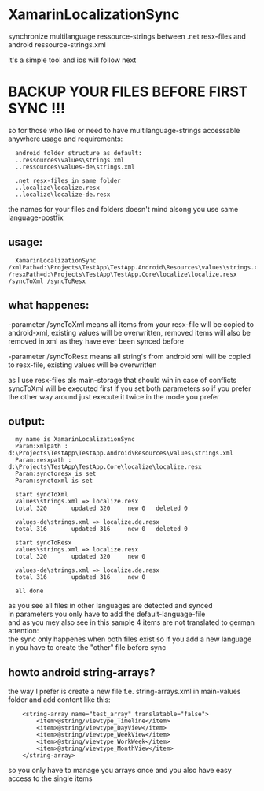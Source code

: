 # XamarinLocalizationSync
synchronize multilanguage ressource-strings between .net resx-files and android ressource-strings.xml

it's a simple tool and ios will follow next

# BACKUP YOUR FILES BEFORE FIRST SYNC !!!

so for those who like or need to have multilanguage-strings accessable anywhere usage and requirements:
```
  android folder structure as default:
  ..ressources\values\strings.xml
  ..ressources\values-de\strings.xml

  .net resx-files in same folder
  ..localize\localize.resx
  ..localize\localize-de.resx
```
the names for your files and folders doesn't mind alsong you use same language-postfix

## usage:
```
  XamarinLocalizationSync /xmlPath=d:\Projects\TestApp\TestApp.Android\Resources\values\strings.xml /resxPath=d:\Projects\TestApp\TestApp.Core\localize\localize.resx /syncToXml /syncToResx
```

## what happenes:
-parameter /syncToXml means all items from your resx-file will be copied to android-xml, existing values will be overwritten, removed items will also be removed in xml as they have ever been synced before

-parameter /syncToResx means all string's from android xml will be copied to resx-file, existing values will be overwritten

as I use resx-files als main-storage that should win in case of conflicts syncToXml will be executed first if you set both parameters so if you prefer the other way around just execute it twice in the mode you prefer

## output:
```
  my name is XamarinLocalizationSync
  Param:xmlpath : d:\Projects\TestApp\TestApp.Android\Resources\values\strings.xml
  Param:resxpath : d:\Projects\TestApp\TestApp.Core\localize\localize.resx
  Param:synctoresx is set
  Param:synctoxml is set

  start syncToXml
  values\strings.xml => localize.resx
  total 320       updated 320     new 0   deleted 0

  values-de\strings.xml => localize.de.resx
  total 316       updated 316     new 0   deleted 0

  start syncToResx
  values\strings.xml => localize.resx
  total 320       updated 320     new 0

  values-de\strings.xml => localize.de.resx
  total 316       updated 316     new 0

  all done
```
as you see all files in other languages are detected and synced  
in parameters you only have to add the default-language-file  
and as you mey also see in this sample 4 items are not translated to german  
attention:  
the sync only happenes when both files exist so if you add a new language in you have to create the "other" file before sync  

## howto android string-arrays?
the way I prefer is create a new file f.e. string-arrays.xml in main-values folder and add content like this:
```
    <string-array name="test_array" translatable="false">
        <item>@string/viewtype_Timeline</item>
        <item>@string/viewtype_DayView</item>
        <item>@string/viewtype_WeekView</item>
        <item>@string/viewtype_WorkWeek</item>
        <item>@string/viewtype_MonthView</item>
    </string-array>
```
so you only have to manage you arrays once and you also have easy access to the single items
